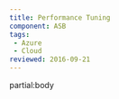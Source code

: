 ```yaml
---
title: Performance Tuning
component: ASB
tags:
 - Azure
 - Cloud
reviewed: 2016-09-21
---
```


partial:body

